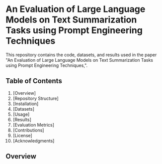 # An Evaluation of Large Language Models on Text Summarization Tasks using Prompt Engineering Techniques
This repository contains the code, datasets, and results used in the paper "An Evaluation of Large Language Models on Text Summarization Tasks using Prompt Engineering Techniques,".
## Table of Contents
1. [Overview]
2. [Repository Structure]
3. [Installation]
4. [Datasets]
5. [Usage]
6. [Results]
7. [Evaluation Metrics]
8. [Contributions]
9. [License]
10. [Acknowledgments]

## Overview
